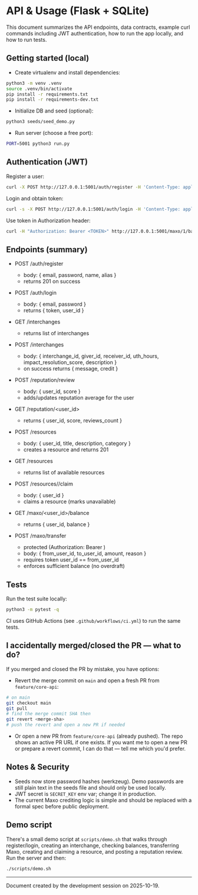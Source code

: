 # API & Usage (Flask + SQLite)

This document summarizes the API endpoints, data contracts, example curl commands including JWT authentication, how to run the app locally, and how to run tests.

## Getting started (local)

- Create virtualenv and install dependencies:

```bash
python3 -m venv .venv
source .venv/bin/activate
pip install -r requirements.txt
pip install -r requirements-dev.txt
```

- Initialize DB and seed (optional):

```bash
python3 seeds/seed_demo.py
```

- Run server (choose a free port):

```bash
PORT=5001 python3 run.py
```

## Authentication (JWT)

Register a user:

```bash
curl -X POST http://127.0.0.1:5001/auth/register -H 'Content-Type: application/json' -d '{"email":"alice@example.com","password":"password1","name":"Alice"}'
```

Login and obtain token:

```bash
curl -s -X POST http://127.0.0.1:5001/auth/login -H 'Content-Type: application/json' -d '{"email":"alice@example.com","password":"password1"}' | jq -r '.token'
```

Use token in Authorization header:

```bash
curl -H "Authorization: Bearer <TOKEN>" http://127.0.0.1:5001/maxo/1/balance
```

## Endpoints (summary)

- POST /auth/register

  - body: { email, password, name, alias }
  - returns 201 on success

- POST /auth/login

  - body: { email, password }
  - returns { token, user_id }

- GET /interchanges

  - returns list of interchanges

- POST /interchanges

  - body: { interchange_id, giver_id, receiver_id, uth_hours, impact_resolution_score, description }
  - on success returns { message, credit }

- POST /reputation/review

  - body: { user_id, score }
  - adds/updates reputation average for the user

- GET /reputation/<user_id>

  - returns { user_id, score, reviews_count }

- POST /resources

  - body: { user_id, title, description, category }
  - creates a resource and returns 201

- GET /resources

  - returns list of available resources

- POST /resources/<id>/claim

  - body: { user_id }
  - claims a resource (marks unavailable)

- GET /maxo/<user_id>/balance

  - returns { user_id, balance }

- POST /maxo/transfer
  - protected (Authorization: Bearer <token>)
  - body: { from_user_id, to_user_id, amount, reason }
  - requires token user_id == from_user_id
  - enforces sufficient balance (no overdraft)

## Tests

Run the test suite locally:

```bash
python3 -m pytest -q
```

CI uses GitHub Actions (see `.github/workflows/ci.yml`) to run the same tests.

## I accidentally merged/closed the PR — what to do?

If you merged and closed the PR by mistake, you have options:

- Revert the merge commit on `main` and open a fresh PR from `feature/core-api`:

```bash
# on main
git checkout main
git pull
# find the merge commit SHA then
git revert <merge-sha>
# push the revert and open a new PR if needed
```

- Or open a new PR from `feature/core-api` (already pushed). The repo shows an active PR URL if one exists. If you want me to open a new PR or prepare a revert commit, I can do that — tell me which you'd prefer.

## Notes & Security

- Seeds now store password hashes (werkzeug). Demo passwords are still plain text in the seeds file and should only be used locally.
- JWT secret is `SECRET_KEY` env var; change it in production.
- The current Maxo crediting logic is simple and should be replaced with a formal spec before public deployment.

## Demo script

There's a small demo script at `scripts/demo.sh` that walks through register/login, creating an interchange, checking balances, transferring Maxo, creating and claiming a resource, and posting a reputation review. Run the server and then:

```bash
./scripts/demo.sh
```

---

Document created by the development session on 2025-10-19.
